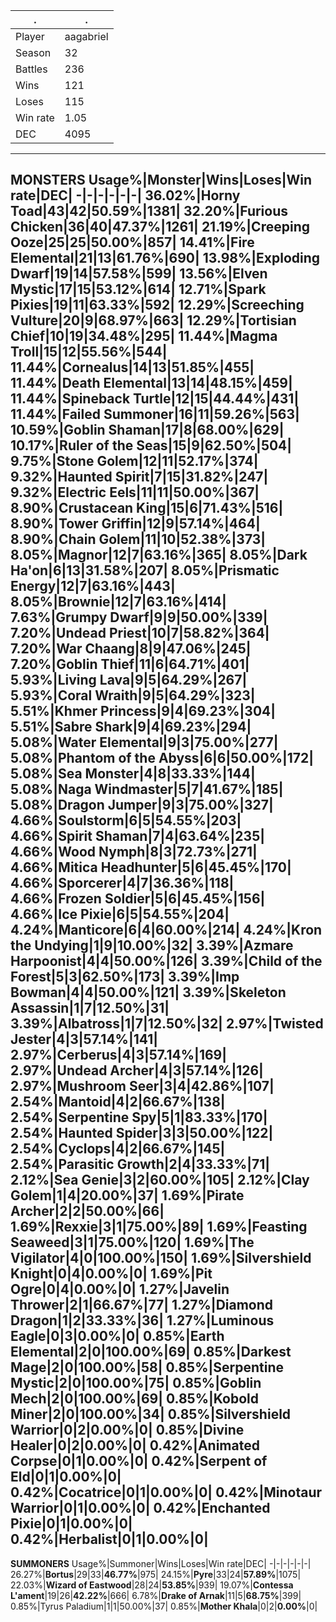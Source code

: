 .|.
-|-
Player|aagabriel
Season|32
Battles|236
Wins|121
Loses|115
Win rate|1.05
DEC|4095
---
**MONSTERS**
Usage%|Monster|Wins|Loses|Win rate|DEC|
-|-|-|-|-|-|
36.02%|**Horny Toad**|43|42|**50.59%**|1381|
32.20%|Furious Chicken|36|40|47.37%|1261|
21.19%|Creeping Ooze|25|25|50.00%|857|
14.41%|**Fire Elemental**|21|13|**61.76%**|690|
13.98%|Exploding Dwarf|19|14|57.58%|599|
13.56%|**Elven Mystic**|17|15|**53.12%**|614|
12.71%|**Spark Pixies**|19|11|**63.33%**|592|
12.29%|Screeching Vulture|20|9|68.97%|663|
12.29%|**Tortisian Chief**|10|19|**34.48%**|295|
11.44%|**Magma Troll**|15|12|**55.56%**|544|
11.44%|**Cornealus**|14|13|**51.85%**|455|
11.44%|**Death Elemental**|13|14|**48.15%**|459|
11.44%|Spineback Turtle|12|15|44.44%|431|
11.44%|**Failed Summoner**|16|11|**59.26%**|563|
10.59%|Goblin Shaman|17|8|68.00%|629|
10.17%|Ruler of the Seas|15|9|62.50%|504|
9.75%|Stone Golem|12|11|52.17%|374|
9.32%|Haunted Spirit|7|15|31.82%|247|
9.32%|Electric Eels|11|11|50.00%|367|
8.90%|Crustacean King|15|6|71.43%|516|
8.90%|**Tower Griffin**|12|9|**57.14%**|464|
8.90%|**Chain Golem**|11|10|**52.38%**|373|
8.05%|**Magnor**|12|7|**63.16%**|365|
8.05%|**Dark Ha'on**|6|13|**31.58%**|207|
8.05%|Prismatic Energy|12|7|63.16%|443|
8.05%|Brownie|12|7|63.16%|414|
7.63%|Grumpy Dwarf|9|9|50.00%|339|
7.20%|Undead Priest|10|7|58.82%|364|
7.20%|**War Chaang**|8|9|**47.06%**|245|
7.20%|**Goblin Thief**|11|6|**64.71%**|401|
5.93%|**Living Lava**|9|5|**64.29%**|267|
5.93%|**Coral Wraith**|9|5|**64.29%**|323|
5.51%|**Khmer Princess**|9|4|**69.23%**|304|
5.51%|Sabre Shark|9|4|69.23%|294|
5.08%|Water Elemental|9|3|75.00%|277|
5.08%|**Phantom of the Abyss**|6|6|**50.00%**|172|
5.08%|Sea Monster|4|8|33.33%|144|
5.08%|Naga Windmaster|5|7|41.67%|185|
5.08%|**Dragon Jumper**|9|3|**75.00%**|327|
4.66%|**Soulstorm**|6|5|**54.55%**|203|
4.66%|Spirit Shaman|7|4|63.64%|235|
4.66%|Wood Nymph|8|3|72.73%|271|
4.66%|**Mitica Headhunter**|5|6|**45.45%**|170|
4.66%|**Sporcerer**|4|7|**36.36%**|118|
4.66%|Frozen Soldier|5|6|45.45%|156|
4.66%|**Ice Pixie**|6|5|**54.55%**|204|
4.24%|Manticore|6|4|60.00%|214|
4.24%|**Kron the Undying**|1|9|**10.00%**|32|
3.39%|**Azmare Harpoonist**|4|4|**50.00%**|126|
3.39%|**Child of the Forest**|5|3|**62.50%**|173|
3.39%|Imp Bowman|4|4|50.00%|121|
3.39%|Skeleton Assassin|1|7|12.50%|31|
3.39%|**Albatross**|1|7|**12.50%**|32|
2.97%|Twisted Jester|4|3|57.14%|141|
2.97%|Cerberus|4|3|57.14%|169|
2.97%|Undead Archer|4|3|57.14%|126|
2.97%|Mushroom Seer|3|4|42.86%|107|
2.54%|**Mantoid**|4|2|**66.67%**|138|
2.54%|**Serpentine Spy**|5|1|**83.33%**|170|
2.54%|Haunted Spider|3|3|50.00%|122|
2.54%|Cyclops|4|2|66.67%|145|
2.54%|**Parasitic Growth**|2|4|**33.33%**|71|
2.12%|Sea Genie|3|2|60.00%|105|
2.12%|Clay Golem|1|4|20.00%|37|
1.69%|Pirate Archer|2|2|50.00%|66|
1.69%|Rexxie|3|1|75.00%|89|
1.69%|**Feasting Seaweed**|3|1|**75.00%**|120|
1.69%|**The Vigilator**|4|0|**100.00%**|150|
1.69%|Silvershield Knight|0|4|0.00%|0|
1.69%|Pit Ogre|0|4|0.00%|0|
1.27%|Javelin Thrower|2|1|66.67%|77|
1.27%|**Diamond Dragon**|1|2|**33.33%**|36|
1.27%|**Luminous Eagle**|0|3|**0.00%**|0|
0.85%|Earth Elemental|2|0|100.00%|69|
0.85%|**Darkest Mage**|2|0|**100.00%**|58|
0.85%|Serpentine Mystic|2|0|100.00%|75|
0.85%|Goblin Mech|2|0|100.00%|69|
0.85%|Kobold Miner|2|0|100.00%|34|
0.85%|Silvershield Warrior|0|2|0.00%|0|
0.85%|Divine Healer|0|2|0.00%|0|
0.42%|Animated Corpse|0|1|0.00%|0|
0.42%|**Serpent of Eld**|0|1|**0.00%**|0|
0.42%|Cocatrice|0|1|0.00%|0|
0.42%|Minotaur Warrior|0|1|0.00%|0|
0.42%|Enchanted Pixie|0|1|0.00%|0|
0.42%|**Herbalist**|0|1|**0.00%**|0|
---
**SUMMONERS**
Usage%|Summoner|Wins|Loses|Win rate|DEC|
-|-|-|-|-|-|
26.27%|**Bortus**|29|33|**46.77%**|975|
24.15%|**Pyre**|33|24|**57.89%**|1075|
22.03%|**Wizard of Eastwood**|28|24|**53.85%**|939|
19.07%|**Contessa L'ament**|19|26|**42.22%**|666|
6.78%|**Drake of Arnak**|11|5|**68.75%**|399|
0.85%|Tyrus Paladium|1|1|50.00%|37|
0.85%|**Mother Khala**|0|2|**0.00%**|0|
